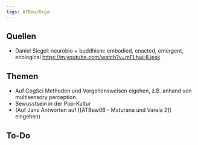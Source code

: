 ```yaml
---
tags: ATBew/Orga
---
```

## Quellen
- Daniel Siegel: neurobio + buddhism: embodied, enacted, emergent, ecological https://m.youtube.com/watch?v=mFLhwHLjesk

## Themen
- Auf CogSci Methoden und Vorgehensweisen eigehen, z.B. anhand von multisensory perception.
- Bewusstsein in der Pop-Kultur
- (Auf Jans Antworten auf [[ATBew06 - Maturana und Varela 2]] eingehen)

## To-Do
